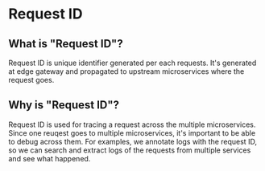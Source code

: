 # Request ID

## What is "Request ID"?

Request ID is unique identifier generated per each requests. It's generated at edge gateway and propagated to upstream microservices where the request goes.

## Why is "Request ID"?

Request ID is used for tracing a request across the multiple microservices. Since one reuqest goes to multiple microservices, it's important to be able to debug across them. For examples, we annotate logs with the request ID, so we can search and extract logs of the requests from multiple services and see what happened.
